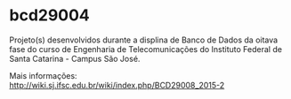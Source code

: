 # bcd29004

Projeto(s) desenvolvidos durante a displina de Banco de Dados da oitava fase do curso de Engenharia de Telecomunicações do Instituto Federal de Santa Catarina - Campus São José.

Mais informações: http://wiki.sj.ifsc.edu.br/wiki/index.php/BCD29008_2015-2
